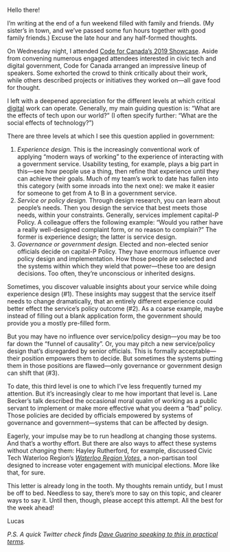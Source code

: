 Hello there!

I’m writing at the end of a fun weekend filled with family and friends. (My sister’s in town, and we’ve passed some fun hours together with good family friends.) Excuse the late hour and any half-formed thoughts.

On Wednesday night, I attended [Code for Canada’s 2019 Showcase](https://codefor.ca/showcase-2019/). Aside from convening numerous engaged attendees interested in civic tech and digital government, Code for Canada arranged an impressive lineup of speakers. Some exhorted the crowd to think critically about their work, while others described projects or initiatives they worked on—all gave food for thought.

I left with a deepened appreciation for the different levels at which critical [digital](https://definitionofdigital.com/) work can operate. Generally, my main guiding question is: “What are the effects of tech upon our world?” (I often specify further: “What are the social effects of technology?”)

There are three levels at which I see this question applied in government:

1. _Experience design._ This is the increasingly conventional work of applying “modern ways of working” to the experience of interacting with a government service. Usability testing, for example, plays a big part in this—see how people use a thing, then refine that experience until they can achieve their goals. Much of my team’s work to date has fallen into this category (with some inroads into the next one): we make it easier for someone to get from A to B in a government service.
2. _Service or policy design._ Through design research, you can learn about people’s needs. Then you design the service that best meets those needs, within your constraints. Generally, services implement capital-P Policy. A colleague offers the following example: “Would you rather have a really well-designed complaint form, or no reason to complain?” The former is experience design; the latter is service design.
3. _Governance or government design._ Elected and non-elected senior officials decide on capital-P Policy. They have enormous influence over policy design and implementation. How those people are selected and the systems within which they wield that power—these too are design decisions. Too often, they’re unconscious or inherited designs.

Sometimes, you discover valuable insights about your service while doing experience design (#1). These insights may suggest that the service itself needs to change dramatically, that an entirely different experience could better effect the service’s policy outcome (#2). As a coarse example, maybe instead of filling out a blank application form, the government should provide you a mostly pre-filled form.

But you may have no influence over service/policy design—you may be too far down the “funnel of causality”. Or, you may pitch a new service/policy design that’s disregarded by senior officials. This is formally acceptable—their position empowers them to decide. But sometimes the systems putting them in those positions are flawed—only governance or government design can shift that (#3).

To date, this third level is one to which I’ve less frequently turned my attention. But it’s increasingly clear to me how important that level is. Lane Becker’s talk described the occasional moral qualm of working as a public servant to implement or make more effective what you deem a “bad” policy. Those policies are decided by officials empowered by systems of governance and government—systems that can be affected by design.

Eagerly, your impulse may be to run headlong at changing those systems. And that’s a worthy effort. But there are also ways to affect these systems without _changing_ them: Hayley Rutherford, for example, discussed Civic Tech Waterloo Region’s [_Waterloo Region Votes_](https://waterlooregionvotes.org/), a non-partisan tool designed to increase voter engagement with municipal elections. More like that, for sure.

This letter is already long in the tooth. My thoughts remain untidy, but I must be off to bed. Needless to say, there’s more to say on this topic, and clearer ways to say it. Until then, though, please accept this attempt. All the best for the week ahead!

Lucas

_P.S. A quick Twitter check finds [Dave Guarino speaking to this in practical terms](https://twitter.com/allafarce/status/1155540639867494400)._